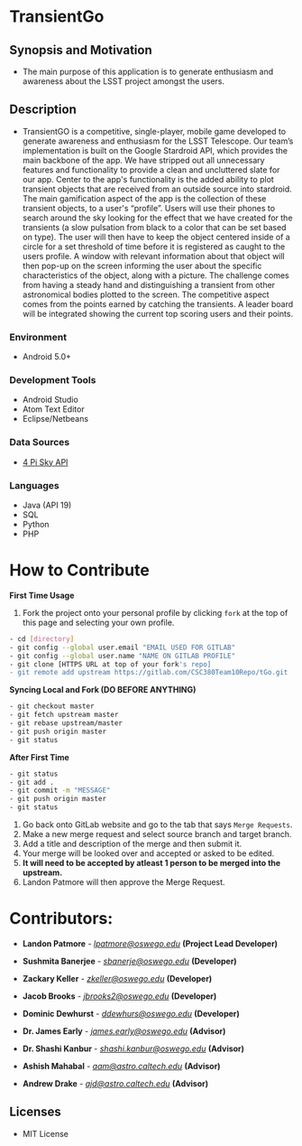 # TransientGo

## Synopsis and Motivation
* The main purpose of this application is to generate enthusiasm and awareness about the LSST project amongst the users.

## Description
* TransientGO is a competitive, single-player, mobile game developed to generate awareness and enthusiasm for the LSST Telescope. Our team’s implementation is built on the Google Stardroid API, which provides the main backbone of the app. We have stripped out all unnecessary features and functionality to provide a clean and uncluttered slate for our app. Center to the app's functionality is the added ability to plot transient objects that are received from an outside source into stardroid. The main gamification aspect of the app is the collection of these transient objects, to a user's “profile”. Users will use their phones to search around the sky looking for the effect that we have created for the transients (a slow pulsation from black to a color that can be set based on type). The user will then have to keep the object centered inside of a circle for a set threshold of time before it is registered as caught to the users profile. A window with relevant information about that object will then pop-up on the screen informing the user about the specific characteristics of the object, along with a picture. The challenge comes from having a steady hand and distinguishing a transient from other astronomical bodies plotted to the screen. The competitive aspect comes from the points earned by catching the transients. A leader board will be integrated showing the current top scoring users and their points.

### Environment
* Android 5.0+

### Development Tools
* Android Studio
* Atom Text Editor
* Eclipse/Netbeans

### Data Sources
* [4 Pi Sky API](http://voeventdb.4pisky.org/apiv1/)

### Languages
* Java (API 19)
* SQL
* Python
* PHP

# How to Contribute
**First Time Usage**
1. Fork the project onto your personal profile by clicking `fork` at the top of this page and selecting your own profile.

```sh
- cd [directory]
- git config --global user.email "EMAIL USED FOR GITLAB"
- git config --global user.name "NAME ON GITLAB PROFILE"
- git clone [HTTPS URL at top of your fork's repo]
- git remote add upstream https://gitlab.com/CSC380Team10Repo/tGo.git
```

**Syncing Local and Fork (DO BEFORE ANYTHING)**
```sh
- git checkout master
- git fetch upstream master
- git rebase upstream/master
- git push origin master
- git status
```

**After First Time**
```sh
- git status
- git add .
- git commit -m "MESSAGE"
- git push origin master
- git status
```
1. Go back onto GitLab website and go to the tab that says `Merge Requests`.
2. Make a new merge request and select source branch and target branch.
3. Add a title and description of the merge and then submit it.
4. Your merge will be looked over and accepted or asked to be edited.
5. **It will need to be accepted by atleast 1 person to be merged into the upstream.**
6. Landon Patmore will then approve the Merge Request.

# Contributors:

* **Landon Patmore** - *lpatmore@oswego.edu* **(Project Lead Developer)**

* **Sushmita Banerjee** - *sbanerje@oswego.edu* **(Developer)**

* **Zackary Keller** - *zkeller@oswego.edu* **(Developer)**

* **Jacob Brooks** - *jbrooks2@oswego.edu* **(Developer)**

* **Dominic Dewhurst** - *ddewhurs@oswego.edu* **(Developer)**

* **Dr. James Early** - *james.early@oswego.edu* **(Advisor)**

* **Dr. Shashi Kanbur** - *shashi.kanbur@oswego.edu* **(Advisor)**

* **Ashish Mahabal** - *aam@astro.caltech.edu* **(Advisor)**

* **Andrew Drake** - *ajd@astro.caltech.edu* **(Advisor)**

## Licenses
* MIT License

